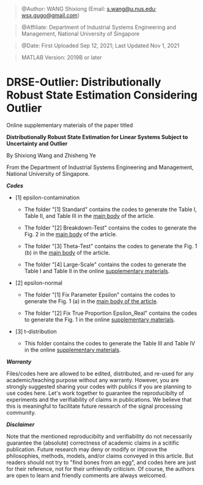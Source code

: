 > @Author: WANG Shixiong (Email: <s.wang@u.nus.edu>; <wsx.gugo@gmail.com>)

> @Affiliate: Department of Industrial Systems Engineering and Management, National University of Singapore

> @Date: First Uploaded Sep 12, 2021; Last Updated Nov 1, 2021

> MATLAB Version: 2019B or later
 

# DRSE-Outlier: Distributionally Robust State Estimation Considering Outlier   


Online supplementary materials of the paper titled 

**Distributionally Robust State Estimation for Linear Systems Subject to Uncertainty and Outlier**

By Shixiong Wang and Zhisheng Ye

From the Department of Industrial Systems Engineering and Management, National University of Singapore.
   
   
***Codes***

+ [1] epsilon-contamination

    * The folder "[1] Standard" contains the codes to generate the Table I, Table II, and Table III in the <u>main body</u> of the article.
    
    * The folder "[2] Breakdown-Test" contains the codes to generate the Fig. 2 in the <u>main body</u> of the article.
    
    * The folder "[3] Theta-Test" contains the codes to generate the Fig. 1 (b) in the <u>main body</u> of the article.
    
    * The folder "[4] Large-Scale" contains the codes to generate the Table I and Table II in the online <u>supplementary materials</u>.

+ [2] epsilon-normal

    * The folder "[1] Fix Parameter Epsilon" contains the codes to generate the Fig. 1 (a) in the <u>main body of the article</u>.
    
    * The folder "[2] Fix True Proportion Epsilon_Real" contains the codes to generate the Fig. 1 in the online <u>supplementary materials</u>.

+ [3] t-distribution

    * This folder contains the codes to generate the Table III and Table IV in the online <u>supplementary materials</u>.


***Warranty***

Files/codes here are allowed to be edited, distributed, and re-used for any academic/teaching purpose without any warranty. However, you are strongly suggested sharing your codes with publics if you are planning to use codes here. Let's work together to guarantee the reproducibilty of experiments and the verifiability of claims in publications. We believe that this is meaningful to facilitate future research of the signal processing community.


***Disclaimer***

Note that the mentioned reproducibilty and verifiability do not necessarily guarantee the (absolute) correctness of academic claims in a scitific publication. Future research may deny or modify or improve the philosophies, methods, models, and/or claims conveyed in this article. But readers should not try to "find bones from an egg", and codes here are just for their reference, not for their unfriendly criticism. Of course, the authors are open to learn and friendly comments are always welcomed.
